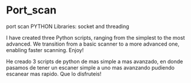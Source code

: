 # Port_scan
port scan PYTHON
Libraries:  socket and threading

I have created three Python scripts, ranging from the simplest to the most advanced. We transition from a basic scanner to a more advanced one, enabling faster scanning. Enjoy!

He creado 3 scripts de python de mas simple a mas avanzado, en donde pasamos de tener un escaner simple a uno mas avanzando pudiendo escanear mas rapido. Que lo disfruteis!
